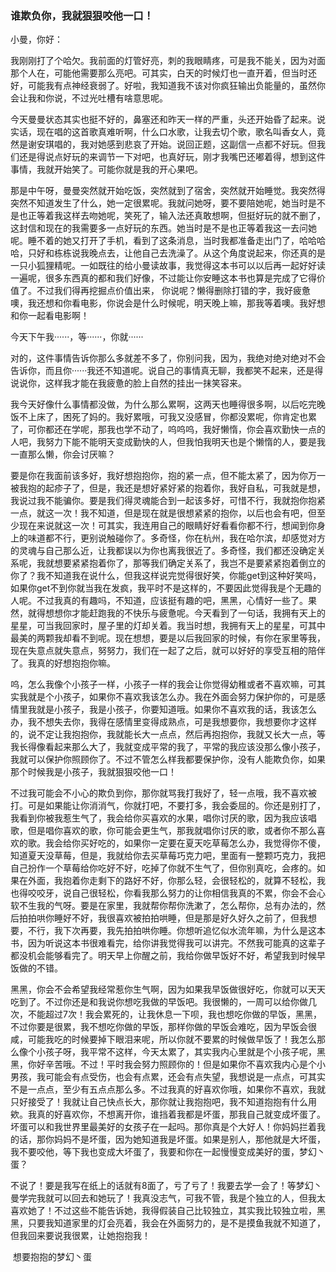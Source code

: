 ###                                    							谁欺负你，我就狠狠咬他一口！

小曼，你好：

我刚刚打了个哈欠。我前面的灯管好亮，刺的我眼睛疼，可是我不能关，因为对面那个人在，可能他需要那么亮吧。可其实，白天的时候灯也一直开着，但当时还好，可能我有点神经衰弱了。好啦，我知道我不该对你疯狂输出负能量的，虽然你会让我和你说，不过光吐槽有啥意思呢。

今天曼曼状态其实也挺不好的，鼻塞还和昨天一样的严重，头还开始昏了起来。说实话，现在唱的这首歌真难听啊，什么口水歌，让我去切个歌，歌名叫香女人，竟然是谢安琪唱的，我对她感到悲哀了开始。说回正题，这副信一点都不好玩。但我们还是得说点好玩的来调节一下对吧，也真好玩，刚才我嘴巴还嘟着得，想到这件事情，我就开始笑了。可能你就是我的开心果吧。

那是中午呀，曼曼突然就开始吃饭，突然就到了宿舍，突然就开始睡觉。我突然得突然不知道发生了什么，她一定很累呢。我就问她呀，要不要陪她呢，她当时是不是也正等着我这样去吻她呢，笑死了，输入法还真敢想啊，但挺好玩的就不删了，这封信和现在的我需要多一点好玩的东西。她当时是不是也正等着我这一去问她呢。睡不着的她又打开了手机，看到了这条消息，当时我都准备走出门了，哈哈哈哈，只好和栋栋说我晚点去，让他自己去洗澡了。从这个角度说起来，你还真的是一只小狐狸精呢。一如既往的给小曼读故事，我觉得这本书可以以后再一起好好读一遍呢，很多东西真的都和我们好像，不过能让你安睡这本书也算是完成了它得价值了。不过我们得再挖掘点价值出来， 你说呢？懒得删除打错的字，我好疲惫噢，我还想和你看电影，你说会是什么时候呢，明天晚上嘛，那我等着噢。我好想和你一起看电影啊！

今天下午我······，等······，你就······

对的，这件事情告诉你那么多就差不多了，你别问我，因为，我绝对绝对绝对不会告诉你，而且你······我还不知道呢。说自己的事情真无聊，我都笑不起来，还是得说说你，这样我才能在我疲惫的脸上自然的挂出一抹笑容来。

我今天好像什么事情都没做，为什么那么累啊，这两天也睡得很多啊，以后吃完晚饭不上床了，困死了妈的。我好累哦，可我又没感冒，你都没累呢，你肯定也累了，可你都还在学呢，那我也学不动了，呜呜呜，我好懒惰，你会喜欢勤快一点的人吧，我努力下能不能明天变成勤快的人，但我怕我明天也是个懒惰的人，要是我一直那么懒，你会讨厌嘛？

要是你在我面前该多好，我好想抱抱你，抱的紧一点，但不能太紧了，因为你万一被我抱的起疹子了，但是，我还是想好紧好紧的抱着你，我好自私，可我就是想，我说过我不能骗你。要是我们得灵魂能合到一起该多好，可惜不行，我就抱你抱紧一点，就这一次！我不知道，但是现在就是很想紧紧的抱你，以后也会有吧，但至少现在来说就这一次！可其实，我连用自己的眼睛好好看看你都不行，想闻到你身上的味道都不行，更别说触碰你了。多奇怪，你在杭州，我在哈尔滨，却感觉对方的灵魂与自己那么近，让我都误以为你也离我很近了。多奇怪，我们都还没确定关系呢，我就想要紧紧抱着你了，那等我们确定关系了，我岂不是要紧紧抱着倒立的你了？我不知道我在说什么，但我这样说完觉得很好笑，你能get到这种好笑吗，如果你get不到你就当我在发疯，我平时不是这样的，不要因此觉得我是个无趣的人呢。不过我真的有趣吗，不知道，应该挺有趣的吧，黑黑，心情好一些了。果然，就得想想你才能赶跑我的不快乐与疲惫呢。今天看到了一句话，我拥有天上的星星，可当我回家时，屋子里的灯却关着。我当时想，我拥有天上的星星，可其中最美的两颗我却看不到呢。现在想想，要是以后我回家的时候，有你在家里等我，现在失意点就失意点，努努力，我们在一起了之后，就可以好好的享受互相的陪伴了。我真的好想抱抱你嘛。

呜，怎么我像个小孩子一样，小孩子一样的我会让你觉得幼稚或者不喜欢嘛，可其实我就是个小孩子，如果你不喜欢我该怎么办。我在外面会努力保护你的，可是感情里我就是小孩子，我是小孩子，你要知道哦。如果你不喜欢我的话，我该怎么办，我不想失去你，我得在感情里变得成熟点，可是我想要你，我想要你才这样的，说不定让我抱抱你，我就能长大一点点，然后再抱抱你，我就又长大一点，等我长得像看起来那么大了，我就变成平常的我了，平常的我应该没那么像小孩子，我就可以保护你照顾你了。不过不管怎么样我都要保护你，没有人能欺负你，如果那个时候我是小孩子，我就狠狠咬他一口！

不过我可能会不小心的欺负到你，那你就骂我打我好了，轻一点哦，我不喜欢被打。可是如果能让你消消气，你就打吧，不要打多，我会委屈的。你还是别打了，我看到你被我惹生气了，我会给你买喜欢的水果，唱你讨厌的歌，因为我应该唱歌，但是唱你喜欢的歌，你可能会更生气，那我就唱你讨厌的歌，或者你不那么喜欢的歌。我会给你买好吃的，如果你一定要在夏天吃草莓怎么办，我觉得你不傻，知道夏天没草莓，但是，我就给你去买草莓巧克力吧，里面有一整颗巧克力，我把自己扮作一个草莓给你吃好不好，吃掉了你就不生气了，但你别真吃，会疼的。如果在外面，我抱着你走剩下的路好不好，你那么轻，会很轻松的，就算不轻松，我也得咬咬牙，说自己很轻松，你看我那么努力的让你相信我真的不累，你会不会心软不生我的气呀。要是在家里，我就帮你帮你洗漱了，怎么帮你，总有办法的，然后拍拍哄你睡好不好，我很喜欢被拍拍哄睡，但是那是好久好久之前了，但我想要，不行，我下次再要，我先拍拍哄你睡。你想听追忆似水流年嘛，为什么是这本书，因为听说这本书很难看完，给你讲我觉得我可以讲完。不然我可能真的这辈子都没机会能够看完了。明天早上你醒之前，我给你做早饭好不好，希望我到时候早饭做的不错。

黑黑，你会不会希望我经常惹你生气啊，因为如果我早饭做很好吃，你就可以天天吃到了。不过你还是和我说你想吃我做的早饭吧。我很懒的，一周可以给你做几次，不能超过7次！我会累死的，让我休息一下呗，我也想吃你做的早饭，黑黑，不过你要是很累，我不想吃你做的早饭，那样你做的早饭会难吃，因为早饭会很咸，可能我吃的时候要掉下眼泪来呢，所以你就不要累的时候做早饭了！我怎么那么像个小孩子呀，我平常不这样，今天太累了，其实我内心里就是个小孩子呢，黑黑，你好辛苦哦。不过！平时我会努力照顾你的！但是如果你不喜欢我内心是个小男孩，我可能会有点受伤，也会有点累，还会有点失望，我想说是一点点，可其实不是一点点，至少有五点点那么多。不过我真的好喜欢你哦，如果你不喜欢，我就只好接受了！我就让自己快点长大，那你就让我抱抱吧，我不知道抱抱有什么用欸。我真的好喜欢你，不想离开你，谁挡着我都是坏蛋，那我自己就变成坏蛋了。坏蛋可以和我世界里最美好的女孩子在一起吗。那你真是个大好人！你妈妈拦着我的话，那你妈妈不是坏蛋，因为她知道我是坏蛋。如果是别人，那他就是大坏蛋，我不要咬他，等下我也变成大坏蛋了，我要和你在一起慢慢变成美好的蛋，梦幻丶蛋？

不说了！要是我写在纸上的话就有8面了，亏了亏了！我要去学一会了！等梦幻丶曼学完我就可以回去和她玩了！我真没志气，可我不管，我是个独立的人，但我太喜欢她了！不过这些不能告诉她，我得假装自己比较独立，其实我比较独立啦，黑黑，只要我知道家里的灯会亮着，我会在外面努力的，是不是摸鱼我就不知道了，但我回来要说我很累，让她抱抱我！

​																							想要抱抱的梦幻丶蛋